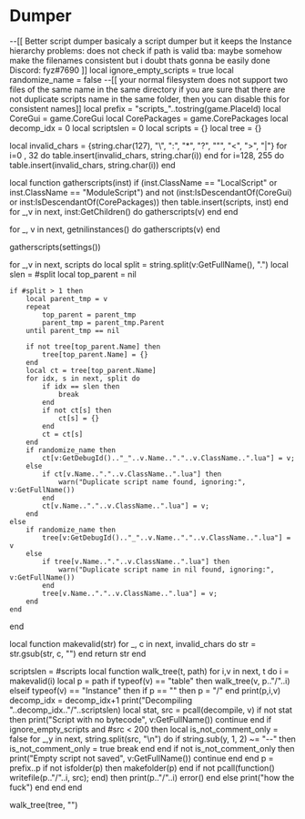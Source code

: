 # Dumper

--[[
                    Better script dumper
    basicaly a script dumper but it keeps the Instance hierarchy
    problems: does not check if path is valid
    tba: maybe somehow make the filenames consistent but i doubt thats gonna be easily done
    Discord: fyz#7690
]]
local ignore_empty_scripts = true
local randomize_name = false --[[ your normal filesystem does not support two files of the same name in the same directory
                                 if you are sure that there are not duplicate scripts name in the same folder, then you can disable this for consistent names]]
local prefix = "scripts_"..tostring(game.PlaceId)
local CoreGui = game.CoreGui
local CorePackages = game.CorePackages
local decomp_idx = 0
local scriptslen = 0
local scripts = {}
local tree = {}

local invalid_chars = {string.char(127), "\\", ":", "*", "?", "\"", "<", ">", "|"}
for i=0  , 32  do table.insert(invalid_chars, string.char(i)) end
for i=128, 255 do table.insert(invalid_chars, string.char(i)) end

local function gatherscripts(inst)
    if (inst.ClassName == "LocalScript" or inst.ClassName == "ModuleScript") and not (inst:IsDescendantOf(CoreGui) or inst:IsDescendantOf(CorePackages)) then
        table.insert(scripts, inst)
    end
    for _,v in next, inst:GetChildren() do
        gatherscripts(v)
    end
end

for _, v in next, getnilinstances() do
    gatherscripts(v)
end

gatherscripts(settings())

for _,v in next, scripts do
    local split = string.split(v:GetFullName(), ".")
    local slen = #split
    local top_parent = nil

    if #split > 1 then
        local parent_tmp = v
        repeat
            top_parent = parent_tmp
            parent_tmp = parent_tmp.Parent
        until parent_tmp == nil

        if not tree[top_parent.Name] then
            tree[top_parent.Name] = {}
        end
        local ct = tree[top_parent.Name]
        for idx, s in next, split do
            if idx == slen then
                break
            end
            if not ct[s] then
                ct[s] = {}
            end
            ct = ct[s]
        end
        if randomize_name then
            ct[v:GetDebugId().."_"..v.Name.."."..v.ClassName..".lua"] = v;
        else
            if ct[v.Name.."."..v.ClassName..".lua"] then
                warn("Duplicate script name found, ignoring:", v:GetFullName())
            end
            ct[v.Name.."."..v.ClassName..".lua"] = v;
        end
    else
        if randomize_name then
            tree[v:GetDebugId().."_"..v.Name.."."..v.ClassName..".lua"] = v
        else
            if tree[v.Name.."."..v.ClassName..".lua"] then
                warn("Duplicate script name in nil found, ignoring:", v:GetFullName())
            end
            tree[v.Name.."."..v.ClassName..".lua"] = v;
        end
    end
end

local function makevalid(str)
    for _, c in next, invalid_chars do
        str = str.gsub(str, c, "")
    end
    return str
end

scriptslen = #scripts
local function walk_tree(t, path)
    for i,v in next, t do
        i = makevalid(i)
        local p = path
        if typeof(v) == "table" then
            walk_tree(v, p.."/"..i)
        elseif typeof(v) == "Instance" then
            if p == "" then
                p = "/"
            end
            print(p,i,v)
            decomp_idx = decomp_idx+1
            print("Decompiling "..decomp_idx.."/"..scriptslen)
            local stat, src = pcall(decompile, v)
            if not stat then
                print("Script with no bytecode", v:GetFullName())
                continue
            end
            if ignore_empty_scripts and #src < 200 then
                local is_not_comment_only = false
                for _,y in next, string.split(src, "\n") do
                    if string.sub(y, 1, 2) ~= "--" then
                        is_not_comment_only = true
                        break
                    end
                end
                if not is_not_comment_only then
                    print("Empty script not saved", v:GetFullName())
                    continue
                end
            end
            p = prefix..p
            if not isfolder(p) then
                makefolder(p)
            end
            if not pcall(function()
                writefile(p.."/"..i, src);
            end) then
                print(p.."/"..i)
                error()
            end
        else
            print("how the fuck")
        end
    end
end

walk_tree(tree, "")
